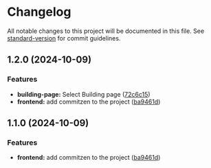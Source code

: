 # Changelog

All notable changes to this project will be documented in this file. See [standard-version](https://github.com/conventional-changelog/standard-version) for commit guidelines.

## 1.2.0 (2024-10-09)


### Features

* **building-page:** Select Building page ([72c6c15](https://github.com/abdullahbinali3/Visitor-Tablet-Web/commit/72c6c15eb0e677cb82739d71cd075fe50f1701ae))
* **frontend:** add commitzen to the project ([ba9461d](https://github.com/abdullahbinali3/Visitor-Tablet-Web/commit/ba9461d3edf651e421e683f73e817b7208c1b2a9))

## 1.1.0 (2024-10-09)


### Features

* **frontend:** add commitzen to the project ([ba9461d](https://github.com/abdullahbinali3/Visitor-Tablet-Web/commit/ba9461d3edf651e421e683f73e817b7208c1b2a9))
